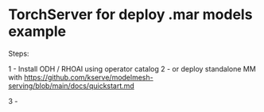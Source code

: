 # TorchServer for deploy .mar models example

Steps:

1 - Install ODH / RHOAI using operator catalog
2 - or deploy standalone MM with https://github.com/kserve/modelmesh-serving/blob/main/docs/quickstart.md

3 -